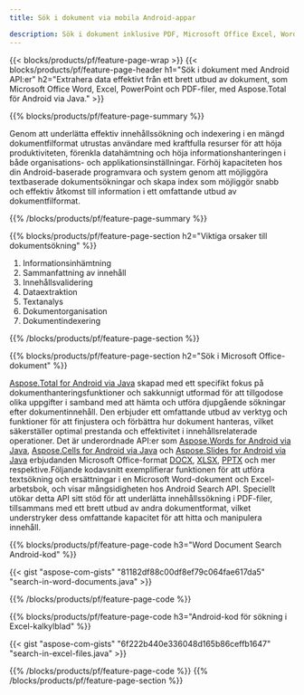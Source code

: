 ```yaml
---
title: Sök i dokument via mobila Android-appar 

description: Sök i dokument inklusive PDF, Microsoft Office Excel, Word, PowerPoint och mer via din Android-baserade mobilapplikation.
---
```


{{< blocks/products/pf/feature-page-wrap >}}
{{< blocks/products/pf/feature-page-header h1="Sök i dokument med Android API:er" h2="Extrahera data effektivt från ett brett utbud av dokument, som Microsoft Office Word, Excel, PowerPoint och PDF-filer, med Aspose.Total för Android via Java." >}}

{{% blocks/products/pf/feature-page-summary %}}

Genom att underlätta effektiv innehållssökning och indexering i en mängd dokumentfilformat utrustas användare med kraftfulla resurser för att höja produktiviteten, förenkla datahämtning och höja informationshanteringen i både organisations- och applikationsinställningar. Förhöj kapaciteten hos din Android-baserade programvara och system genom att möjliggöra textbaserade dokumentsökningar och skapa index som möjliggör snabb och effektiv åtkomst till information i ett omfattande utbud av dokumentfilformat.

{{% /blocks/products/pf/feature-page-summary  %}}

{{% blocks/products/pf/feature-page-section  h2="Viktiga orsaker till dokumentsökning" %}}

1. Informationsinhämtning
1. Sammanfattning av innehåll 
1. Innehållsvalidering 
1. Dataextraktion 
1. Textanalys
1. Dokumentorganisation
1. Dokumentindexering 



{{% /blocks/products/pf/feature-page-section %}}

{{% blocks/products/pf/feature-page-section  h2="Sök i Microsoft Office-dokument" %}}

[Aspose.Total for Android via Java](https://products.aspose.com/total/android-java/) skapad med ett specifikt fokus på dokumenthanteringsfunktioner och sakkunnigt utformad för att tillgodose olika uppgifter i samband med att hämta och utföra djupgående sökningar efter dokumentinnehåll. Den erbjuder ett omfattande utbud av verktyg och funktioner för att finjustera och förbättra hur dokument hanteras, vilket säkerställer optimal prestanda och effektivitet i innehållsrelaterade operationer. Det är underordnade API:er som [Aspose.Words for Android via Java](https://products.aspose.com/word/android-java/), [Aspose.Cells for Android via Java](https://products.aspose.com/cells/android-java/) och [Aspose.Slides for Android via Java](https://products.aspose.com/slides/android-java/) erbjudanden Microsoft Office-format [DOCX](https://products.aspose.com/total/android-java/search/docx/), [XLSX](https://products.aspose.com/total/android-java/search/xlsx/), [PPTX](https://products.aspose.com/total/android-java/search/pptx/) och mer respektive.Följande kodavsnitt exemplifierar funktionen för att utföra textsökning och ersättningar i en Microsoft Word-dokument och Excel-arbetsbok, och visar mångsidigheten hos Android Search API. Speciellt utökar detta API sitt stöd för att underlätta innehållssökning i PDF-filer, tillsammans med ett brett utbud av andra dokumentformat, vilket understryker dess omfattande kapacitet för att hitta och manipulera innehåll.

{{% blocks/products/pf/feature-page-code h3="Word Document Search Android-kod" %}}

{{< gist "aspose-com-gists" "81182df88c00df8ef79c064fae617da5" "search-in-word-documents.java" >}}

{{% /blocks/products/pf/feature-page-code  %}}

{{% blocks/products/pf/feature-page-code h3="Android-kod för sökning i Excel-kalkylblad" %}}

{{< gist "aspose-com-gists" "6f222b440e336048d165b86ceffb1647" "search-in-excel-files.java" >}}

{{% /blocks/products/pf/feature-page-code  %}}
{{% /blocks/products/pf/feature-page-section %}}